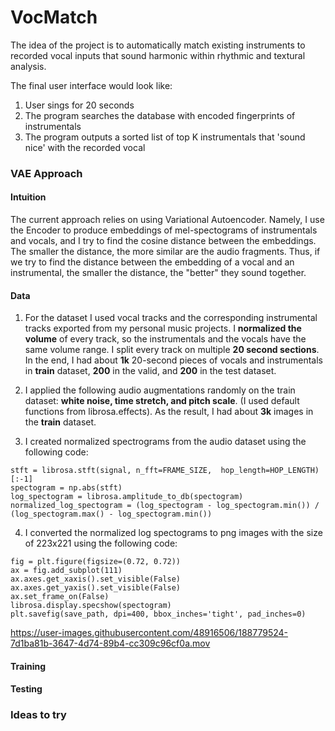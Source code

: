 # VocMatch
The idea of the project is to automatically match existing instruments to recorded vocal inputs that sound harmonic within rhythmic and textural analysis.


The final user interface would look like:
1) User sings for 20 seconds
2) The program searches the database with encoded fingerprints of instrumentals
3) The program outputs a sorted list of top K instrumentals that 'sound nice' with the recorded vocal 


### VAE Approach

#### Intuition
The current approach relies on using Variational Autoencoder. Namely, I use the Encoder to produce 
embeddings of mel-spectograms of instrumentals and vocals, and I try to find the cosine distance between the embeddings.
The smaller the distance, the more similar are the audio fragments. Thus, if we try to find the distance
between the embedding of a vocal and an instrumental, the smaller the distance, the "better" they sound together. 

#### Data

1) For the dataset I used vocal tracks and the corresponding instrumental tracks 
exported from my personal music projects. 
I **normalized the volume** of every track,
so the instrumentals and the vocals have the same volume range. 
I split every track on multiple **20 second sections**. In the end, 
I had about **1k** 20-second pieces of vocals and instrumentals in **train** dataset, 
**200** in the valid, and **200** in the test dataset.

2) I applied the following audio augmentations randomly on the train dataset: 
**white noise, time stretch, and pitch scale**. (I used default functions from 
librosa.effects). As the result, I had about **3k** images in the **train** dataset.
3) I created normalized spectrograms from the audio dataset using the following code:

``
stft = librosa.stft(signal, n_fft=FRAME_SIZE,  hop_length=HOP_LENGTH)[:-1]
``
<br />
``spectogram = np.abs(stft)``
<br />
``log_spectogram = librosa.amplitude_to_db(spectogram)``
<br />
``normalized_log_spectogram = (log_spectogram - log_spectogram.min()) / (log_spectogram.max() - log_spectogram.min())``

4) I converted the normalized log spectograms to png images with the size of 223x221 using the following code:


``
fig = plt.figure(figsize=(0.72, 0.72))
   ``
   <br />
   ``ax = fig.add_subplot(111)``
   <br />
   ``ax.axes.get_xaxis().set_visible(False)``
   <br />
   ``ax.axes.get_yaxis().set_visible(False)``
    <br />
    ``ax.set_frame_on(False)``
    <br />
    ``librosa.display.specshow(spectogram)``
    <br />
    ``plt.savefig(save_path, dpi=400, bbox_inches='tight', pad_inches=0)``




https://user-images.githubusercontent.com/48916506/188779524-7d1ba81b-3647-4d74-89b4-cc309c96cf0a.mov


#### Training

#### Testing


### Ideas to try
